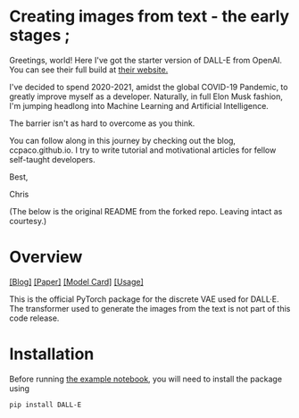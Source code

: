 # Creating images from text - the early stages ;


Greetings, world! Here I've got the starter version of DALL-E from OpenAI. You can see their full build at [their website.](https://openai.com/blog/dall-e/)


I've decided to spend 2020-2021, amidst the global COVID-19 Pandemic, to greatly improve myself as a developer. Naturally, in full Elon Musk fashion, I'm jumping headlong into Machine Learning and Artificial Intelligence. 


The barrier isn't as hard to overcome as you think. 


You can follow along in this journey by checking out the blog, ccpaco.github.io. I try to write tutorial and motivational articles for fellow self-taught developers. 


Best, 


Chris



(The below is the original README from the forked repo. Leaving intact as courtesy.)


# Overview

[[Blog]](https://openai.com/blog/dall-e/) [[Paper]](https://arxiv.org/abs/2102.12092) [[Model Card]](model_card.md) [[Usage]](notebooks/usage.ipynb)

This is the official PyTorch package for the discrete VAE used for DALL·E. The transformer used to generate the images from the text is not part of this code release.

# Installation

Before running [the example notebook](notebooks/usage.ipynb), you will need to install the package using

	pip install DALL-E
